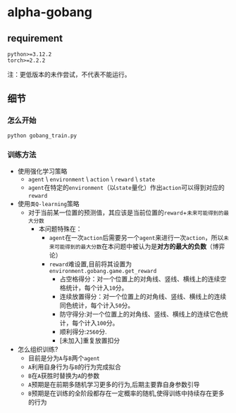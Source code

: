 # alpha-gobang

## requirement

```
python>=3.12.2
torch>=2.2.2
```
注：更低版本的未作尝试，不代表不能运行。

## 细节

### 怎么开始

```
python gobang_train.py
```

### 训练方法

* 使用强化学习策略
  * `agent` \ `environment` \ `action` \ `reward` \ `state`
  * `agent`在特定的`environment`（以`state`量化）作出`action`可以得到对应的`reward`
* 使用`类Q-learning`策略
  * 对于当前某一位置的预测值，其应该是当前位置的`reward`+`未来可能得到的最大分数`
    * 本问题特殊在：
      * `agent`在一次`action`后需要另一个`agent`来进行一次`action`，所以`未来可能得到的最大分数`在本问题中被认为是**对方的最大的负数**（博弈论）
      * `reward`难设置,目前将其设置为`environment.gobang.game.get_reward`
        * 占空格得分：对一个位置上的对角线、竖线、横线上的连续空格统计，每个计入`10`分。
        * 连续放置得分：对一个位置上的对角线、竖线、横线上的连续同色统计，每个计入`50`分。
        * 防守得分:对一个位置上的对角线、竖线、横线上的连续它色统计，每个计入`100`分。
        * 顺利得分:`2560`分.
        * [未加入]重复放置扣分
* 怎么组织训练?
  * 目前是分为`A`与`B`两个`agent`
  * `A`利用自身行为与`B`的行为完成拟合
  * `B`在`A`获胜时替换为`A`的参数
  * `A`预期是在前期多随机学习更多的行为,后期主要靠自身参数引导
  * `B`预期是在训练的全阶段都存在一定概率的随机,使得训练中持续存在更多的行为